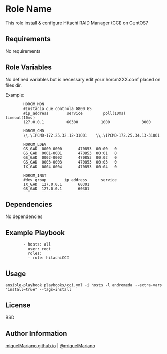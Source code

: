 Role Name
=========

This role install & configure Hitachi RAID Manager (CCI) on CentOS7

Requirements
------------

No requirements

Role Variables
--------------

No defined variables but is necessary edit your horcmXXX.conf placed on files dir.

Example:

```
		HORCM_MON
		#Instacia que controla G800 GS
		#ip_address        service         poll(10ms)     timeout(10ms)
		127.0.0.1          60300          1000              3000

		HORCM_CMD
		\\.\IPCMD-172.25.32.12-31001    \\.\IPCMD-172.25.34.13-31001

		HORCM_LDEV
		GS_GAD  0000-0000       470853  00:00   0
		GS_GAD  0001-0001       470853  00:01   0
		GS_GAD  0002-0002       470853  00:02   0
		GS_GAD  0003-0003       470853  00:03   0
		IX_GAD  0004-0004       470853  00:04   0

		HORCM_INST
		#dev_group        ip_address      service
		IX_GAD  127.0.0.1       60301
		GS_GAD  127.0.0.1       60301

```

Dependencies
------------

No dependencies

Example Playbook
----------------


```
		- hosts: all
		  user: root
		  roles:
		  - role: hitachiCCI
```

Usage
-------

`ansible-playbook playbooks/cci.yml -i hosts -l andromeda --extra-vars "install=true" --tags=install`


License
-------

BSD

Author Information
------------------

[miquelMariano.github.io](https://miquelmariano.github.io)  | [@miquelMariano](https://twitter.com/miquelMariano)
